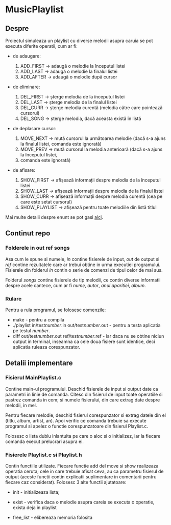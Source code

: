 # MusicPlaylist

## Despre

Proiectul simuleaza un playlist cu diverse melodii asupra caruia se pot executa
diferite operatii, cum ar fi:

* de adaugare:
  1. ADD_FIRST <nume melodie> → adaugă o melodie la începutul listei
  2. ADD_LAST <nume melodie> → adaugă o melodie la finalul listei
  3. ADD_AFTER <nume melodie> → adaugă o melodie după cursor

* de eliminare:
  1. DEL_FIRST → șterge melodia de la începutul listei
  2. DEL_LAST → șterge melodia de la finalul listei
  3. DEL_CURR → șterge melodia curentă (melodia către care pointează cursorul)
  4. DEL_SONG <nume melodie> → șterge melodia, dacă aceasta există în listă

* de deplasare cursor:
  1. MOVE_NEXT → mută cursorul la următoarea melodie (dacă s-a ajuns la finalul
listei, comanda este ignorată)
  2. MOVE_PREV → mută cursorul la melodia anterioară (dacă s-a ajuns la începutul
listei,
  3. comanda este ignorată)

* de afisare:
  1. SHOW_FIRST → afișează informații despre melodia de la începutul listei
  2. SHOW_LAST → afișează informații despre melodia de la finalul listei
  3. SHOW_CURR → afișează informații despre melodia curentă (cea pe care este
setat cursorul)
  4. SHOW_PLAYLIST → afișează pentru toate melodiile din listă titlul

Mai multe detalii despre enunt se pot gasi [aici](https://ocw.cs.pub.ro/courses/sd-ca/teme/tema1-2020).

## Continut repo

### Folderele in out ref songs

Asa cum le spune si numele, *in* contine fisierele de input, *out* de output
si *ref* contine rezultatele care ar trebui obtine in urma executiei programului.
Fisierele din folderul *in* contin o serie de comenzi de tipul celor de mai sus.

Folderul *songs* contine fisierele de tip melodii, ce contin diverse informatii
despre acele cantece, cum ar fi *nume*, *autor*, *anul aparitiei*, *album*.

### Rulare

Pentru a rula programul, se folosesc comenzile:

* make - pentru a compila
* ./playlist in/test*number*.in out/test*number*.out - pentru a testa aplicatia
pe testul *number*.
* diff out/test*number*.out ref/test*number*.ref - iar daca nu se obtine niciun
output in terminal, inseamna ca cele doua fisiere sunt identice, deci aplicatia
ruleaza corespunzator.

## Detalii implementare

### Fisierul MainPlaylist.c

Contine main-ul programului. Deschid fisierele de input si output date ca
parametri in linie de comanda. Citesc din fisierul de input toate operatiile
si pastrez comanda in com; si numele fisierului, din care extrag date despre
melodii, in mel.

Pentru fiecare melodie, deschid fisierul corespunzator si extrag datele din 
el (titlu, album, artist, an). Apoi verific ce comanda trebuie sa execute
programul si apelez o functie corespunzatoare din fisierul Playlist.c.

Folosesc o lista dublu inlantuita pe care o aloc si o initializez, iar la
fiecare comanda execut prelucrari asupra ei.


### Fisierele Playlist.c si Playlist.h

Contin functiile utilizate. Fiecare functie add del move si show realizeaza
operatia ceruta; cele in care trebuie afisat ceva, au ca parametru fisierul de
output (aceste functii contin explicatii suplimentare in comentarii pentru
fiecare caz considerat). Folosesc 3 alte functii ajutatoare:

* init - initializeaza lista;

* exist - verifica daca o melodie asupra careia se executa o operatie, exista deja
in playlist

* free_list - elibereaza memoria folosita

